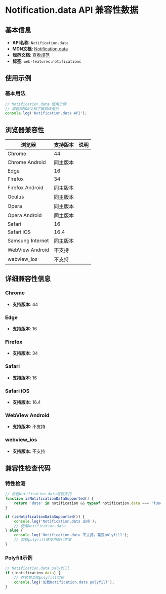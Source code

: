 # Notification.data API 兼容性数据

## 基本信息

- **API名称**: `Notification.data`
- **MDN文档**: [Notification.data](https://developer.mozilla.org/docs/Web/API/Notification/data)
- **规范文档**: [查看规范](https://notifications.spec.whatwg.org/#dom-notification-data)
- **标签**: `web-features:notifications`

## 使用示例

### 基本用法

```javascript
// Notification.data 使用示例
// 请查阅MDN文档了解具体用法
console.log('Notification.data API');
```

## 浏览器兼容性

| 浏览器 | 支持版本 | 说明 |
|--------|----------|------|
| Chrome | 44 |  |
| Chrome Android | 同主版本 |  |
| Edge | 16 |  |
| Firefox | 34 |  |
| Firefox Android | 同主版本 |  |
| Oculus | 同主版本 |  |
| Opera | 同主版本 |  |
| Opera Android | 同主版本 |  |
| Safari | 16 |  |
| Safari iOS | 16.4 |  |
| Samsung Internet | 同主版本 |  |
| WebView Android | 不支持 |  |
| webview_ios | 不支持 |  |

## 详细兼容性信息

### Chrome

- **支持版本**: 44

### Edge

- **支持版本**: 16

### Firefox

- **支持版本**: 34

### Safari

- **支持版本**: 16

### Safari iOS

- **支持版本**: 16.4

### WebView Android

- **支持版本**: 不支持

### webview_ios

- **支持版本**: 不支持

## 兼容性检查代码

### 特性检测

```javascript
// 检查Notification.data是否支持
function isNotificationDataSupported() {
    return 'data' in notification && typeof notification.data === 'function';
}

if (isNotificationDataSupported()) {
    console.log('Notification.data 支持');
    // 使用Notification.data
} else {
    console.log('Notification.data 不支持，需要polyfill');
    // 加载polyfill或使用替代方案
}
```

### Polyfill示例

```javascript
// Notification.data polyfill
if (!notification.data) {
    // 在这里添加polyfill实现
    console.log('加载Notification.data polyfill');
}
```

